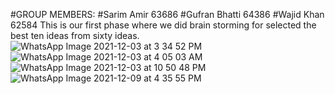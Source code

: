 #GROUP MEMBERS:
#Sarim Amir 63686
#Gufran Bhatti 64386
#Wajid Khan 62584
This is our first phase where we did brain storming for selected the best ten ideas from sixty ideas.
![WhatsApp Image 2021-12-03 at 3 34 52 PM](https://user-images.githubusercontent.com/58569042/144667740-edebdb25-80fa-4039-b380-4cd1ce9ff924.jpeg)
![WhatsApp Image 2021-12-03 at 4 05 03 AM](https://user-images.githubusercontent.com/58569042/144667771-d280acb0-ddbb-4b1b-a07a-f841d52c6567.jpeg)
![WhatsApp Image 2021-12-03 at 10 50 48 PM](https://user-images.githubusercontent.com/58569042/144667791-d91e8611-2b76-4f26-823d-0f763c13ccd9.jpeg)
![WhatsApp Image 2021-12-09 at 4 35 55 PM](https://user-images.githubusercontent.com/73839879/145574216-a067c6aa-5763-45ee-8f41-f2dd41e1232b.jpeg)


